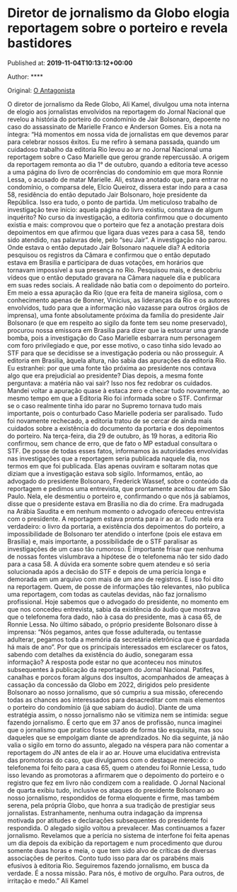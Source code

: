 
# Diretor de jornalismo da Globo elogia reportagem sobre o porteiro e revela bastidores

Published at: **2019-11-04T10:13:12+00:00**

Author: ****

Original: [O Antagonista](https://www.oantagonista.com/brasil/diretor-de-jornalismo-da-globo-elogia-reportagem-sobre-o-porteiro-e-revela-bastidores/)

O diretor de jornalismo da Rede Globo, Ali Kamel, divulgou uma nota interna de elogio aos jornalistas envolvidos na reportagem do Jornal Nacional que revelou a história do porteiro do condomínio de Jair Bolsonaro, depoente no caso do assassinato de Marielle Franco e Anderson Gomes.
Eis a nota na íntegra:
“Há momentos em nossa vida de jornalistas em que devemos parar para celebrar nossos êxitos.
Eu me refiro à semana passada, quando um cuidadoso trabalho da editoria Rio levou ao ar no Jornal Nacional uma reportagem sobre o Caso Marielle que gerou grande repercussão. A origem da reportagem remonta ao dia 1° de outubro, quando a editoria teve acesso a uma página do livro de ocorrências do condomínio em que mora Ronnie Lessa, o acusado de matar Marielle. Ali, estava anotado que, para entrar no condomínio, o comparsa dele, Elcio Queiroz, dissera estar indo para a casa 58, residência do então deputado Jair Bolsonaro, hoje presidente da República. Isso era tudo, o ponto de partida.
Um meticuloso trabalho de investigação teve início: aquela página do livro existiu, constava de algum inquérito? No curso da investigação, a editoria confirmou que o documento existia e mais: comprovou que o porteiro que fez a anotação prestara dois depoimentos em que afirmou que ligara duas vezes para a casa 58,  tendo sido atendido, nas palavras dele, pelo “seu Jair”. A investigação não parou. Onde estava o então deputado Jair Bolsonaro naquele dia? A editoria pesquisou os registros da Câmara e confirmou que o então deputado estava em Brasilia e participara de duas votações, em horários que tornavam impossível a sua presença no Rio. Pesquisou mais, e descobriu vídeos que o então deputado gravara na Câmara naquele dia e publicara em suas redes sociais. A realidade não batia com o depoimento do porteiro.
Em meio a essa apuração da Rio (que era feita de maneira sigilosa, com o conhecimento apenas de Bonner, Vinicius, as lideranças da Rio e os autores envolvidos, tudo para que a informação não vazasse para outros órgãos de imprensa), uma fonte absolutamente próxima da família do presidente Jair Bolsonaro (e que em respeito ao sigilo da fonte tem seu nome preservado), procurou nossa emissora em Brasilia para dizer que ia estourar uma grande bomba, pois a investigação do Caso Marielle esbarrara num personagem com foro privilegiado e que, por esse motivo, o caso tinha sido levado ao STF para que se decidisse se a investigação poderia ou não prosseguir. A editoria em Brasilia, àquela altura, não sabia das apurações da editoria Rio. Eu estranhei: por que uma fonte tão próxima ao presidente nos contava algo que era prejudicial ao presidente? Dias depois, a mesma fonte perguntava: a matéria não vai sair?
Isso nos fez redobrar os cuidados. Mandei voltar a apuração quase à estaca zero e checar tudo novamente, ao mesmo tempo em que a Editoria Rio foi informada sobre o STF. Confirmar se o caso realmente tinha ido parar no Supremo tornava tudo mais importante, pois o conturbado Caso Marielle poderia ser paralisado. Tudo foi novamente rechecado, a editoria tratou de se cercar de ainda mais cuidados sobre a existência do documento da portaria e dos depoimentos do porteiro. Na terça-feira, dia 29 de outubro, às 19 horas, a editoria Rio confirmou, sem chance de erro, que de fato o MP estadual consultara o STF.
De posse de todas esses fatos, informamos às autoridades envolvidas nas investigações que a reportagem seria publicada naquele dia, nos termos em que foi publicada. Elas apenas ouviram e soltaram notas que diziam que a investigação estava sob sigilo. Informamos, então, ao advogado do presidente Bolsonaro, Frederick Wassef, sobre o conteúdo da reportagem e pedimos uma entrevista, que prontamente aceitou dar em São Paulo. Nela, ele desmentiu o porteiro e, confirmando o que nós já sabíamos, disse que o presidente estava em Brasília no dia do crime. Era madrugada na Arábia Saudita e em nenhum momento o advogado ofereceu entrevista com o presidente.
A reportagem estava pronta para ir ao ar. Tudo nela era verdadeiro: o livro da portaria, a existência dos depoimentos do porteiro, a impossibilidade de Bolsonaro ter atendido o interfone (pois ele estava em Brasilia) e, mais importante, a possibilidade de o STF paralisar as investigações de um caso tão rumoroso. É importante frisar que nenhuma de nossas fontes vislumbrava a hipótese de o telefonema não ter sido dado para a casa 58. A dúvida era somente sobre quem atendeu e só seria solucionada após a decisão do STF e depois de uma perícia longa e demorada em um arquivo com mais de um ano de registros. E isso foi dito na reportagem. Quem, de posse de informações tão relevantes, não publica uma reportagem, com todas as cautelas devidas, não faz jornalismo profissional.
Hoje sabemos que o advogado do presidente, no momento em que nos concedeu entrevista, sabia da existência do áudio que mostrava que o telefonema fora dado, não à casa do presidente, mas à casa 65, de Ronnie Lessa. No último sábado, o próprio presidente Bolsonaro disse à imprensa: “Nós pegamos, antes que fosse adulterada, ou tentasse adulterar, pegamos toda a memória da secretária eletrônica que é guardada há mais de ano”.
Por que os principais interessados em esclarecer os fatos, sabendo com detalhes da existência do áudio, sonegaram essa informação?
A resposta pode estar no que aconteceu nos minutos subsequentes à publicação da reportagem do Jornal Nacional.
Patifes, canalhas e porcos foram alguns dos insultos, acompanhados de ameaças à cassação da concessão da Globo em 2022, dirigidos pelo presidente Bolsonaro ao nosso jornalismo, que só cumpriu a sua missão, oferecendo todas as chances aos interessados para desacreditar com mais elementos o porteiro do condomínio (já que sabiam do áudio).
Diante de uma estratégia assim, o nosso jornalismo não se vitimiza nem se intimida: segue fazendo jornalismo. É certo que em 37 anos de profissão, nunca imaginei que o jornalismo que pratico fosse usado de forma tão esquisita, mas sou daqueles que se empolgam diante de aprendizados. No dia seguinte, já não valia o sigilo em torno do assunto, alegado na véspera para não comentar a reportagem do JN antes de ela ir ao ar. Houve uma elucidativa entrevista das promotoras do caso, que divulgamos com o destaque merecido: o telefonema foi feito para a casa 65, quem o atendeu foi Ronnie Lessa, tudo isso levando as promotoras a afirmarem que o depoimento do porteiro e o registro que fez em livro não condizem com a realidade. O Jornal Nacional de quarta exibiu tudo, inclusive os ataques do presidente Bolsonaro ao nosso jornalismo, respondidos de forma eloquente e firme, mas também serena, pela própria Globo, que honra a sua tradição de prestigiar seus jornalistas. Estranhamente, nenhuma outra indagação da imprensa motivada por atitudes e declarações subsequentes do presidente foi respondida. O alegado sigilo voltou a prevalecer.
Mas continuamos a fazer jornalismo. Revelamos que a perícia no sistema de interfone foi feita apenas um dia depois da exibição da reportagem e num procedimento que durou somente duas horas e meia, o que tem sido alvo de críticas de diversas associações de peritos.
Conto tudo isso para dar os parabéns mais efusivos à editoria Rio. Seguiremos fazendo jornalismo, em busca da verdade. É a nossa missão. Para nós, é motivo de orgulho. Para outros, de irritação e medo.”
Ali Kamel
